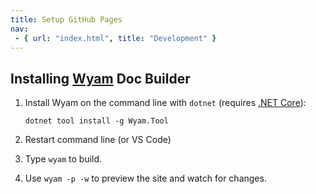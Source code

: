 ```yaml
---
title: Setup GitHub Pages
nav:
 - { url: "index.html", title: "Development" }
---
```


Installing [Wyam](https://wyam.io/) Doc Builder
-------------------------

1. Install Wyam on the command line with `dotnet` (requires [.NET Core](https://dotnet.microsoft.com/download)):

	```
	dotnet tool install -g Wyam.Tool
	```

2. Restart command line (or VS Code)
3. Type `wyam` to build.
4. Use `wyam -p -w` to preview the site and watch for changes.
